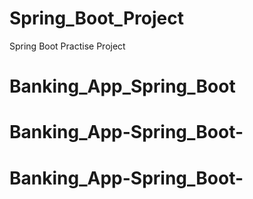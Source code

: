 # Spring_Boot_Project
Spring Boot Practise Project
# Banking_App_Spring_Boot
# Banking_App-Spring_Boot-
# Banking_App-Spring_Boot-
